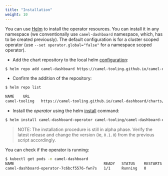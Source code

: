 ```yaml
---
title: "Installation"
weight: 10
---
```


You can use [Helm](https://helm.sh) to install the operator resources. You can install it in any namespace (we conventionally use `camel-dashboard` namespace, which, has to be created previously). The default configuration is for a cluster scoped operator (use `--set operator.global="false"` for a namespace scoped operator).


* Add the chart repository to the local helm [configuration](https://helm.sh/docs/helm/helm_repo_add/):
```bash
$ helm repo add camel-dashboard https://camel-tooling.github.io/camel-dashboard/charts
```

* Confirm the addition of the repository:
```bash
$ helm repo list

NAME    URL                                   
camel-tooling	https://camel-tooling.github.io/camel-dashboard/charts/
```

* Install the *operator* using the helm [install](https://helm.sh/docs/helm/helm_install/) command:
```bash
$ helm install camel-dashboard-operator camel-tooling/camel-dashboard-operator --version 0.1.0 -n camel-dashboard
```

> NOTE: The installation procedure is still in alpha phase. Verify the latest release and change the version (ie, `0.1.0`) from the previous script accordingly.

You can check if the operator is running:

```bash
$ kubectl get pods -n camel-dashboard
NAME                                        READY   STATUS    RESTARTS   AGE
camel-dashboard-operator-7c6bcf5576-fwn7s   1/1     Running   0          4m18s
```